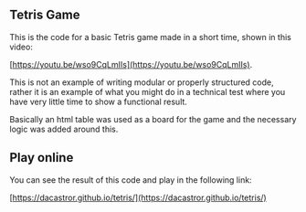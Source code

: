 ## Tetris Game

This is the code for a basic Tetris game made in a short time, shown in this video:

[https://youtu.be/wso9CqLmIIs](https://youtu.be/wso9CqLmIIs).

This is not an example of writing modular or properly structured code, rather it is an example of what you might do in a technical test where you have very little time to show a functional result.

Basically an html table was used as a board for the game and the necessary logic was added around this.

## Play online

You can see the result of this code and play in the following link:

[https://dacastror.github.io/tetris/](https://dacastror.github.io/tetris/)
